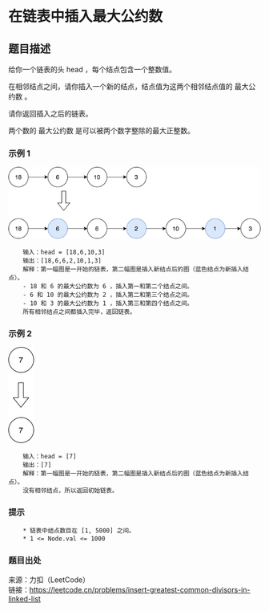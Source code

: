 # 在链表中插入最大公约数

## 题目描述

给你一个链表的头 head ，每个结点包含一个整数值。

在相邻结点之间，请你插入一个新的结点，结点值为这两个相邻结点值的 最大公约数 。

请你返回插入之后的链表。

两个数的 最大公约数 是可以被两个数字整除的最大正整数。

### 示例 1

![链表](images/181-ex1.png "链表")

```text
    输入：head = [18,6,10,3]
    输出：[18,6,6,2,10,1,3]
    解释：第一幅图是一开始的链表，第二幅图是插入新结点后的图（蓝色结点为新插入结点）。
    - 18 和 6 的最大公约数为 6 ，插入第一和第二个结点之间。
    - 6 和 10 的最大公约数为 2 ，插入第二和第三个结点之间。
    - 10 和 3 的最大公约数为 1 ，插入第三和第四个结点之间。
    所有相邻结点之间都插入完毕，返回链表。
```

### 示例 2

![链表](images/181-ex2.png "链表")

```text
    输入：head = [7]
    输出：[7]
    解释：第一幅图是一开始的链表，第二幅图是插入新结点后的图（蓝色结点为新插入结点）。
    没有相邻结点，所以返回初始链表。
```

### 提示

```text
    * 链表中结点数目在 [1, 5000] 之间。
    * 1 <= Node.val <= 1000
```

### 题目出处

来源：力扣（LeetCode）  
链接：<https://leetcode.cn/problems/insert-greatest-common-divisors-in-linked-list>

